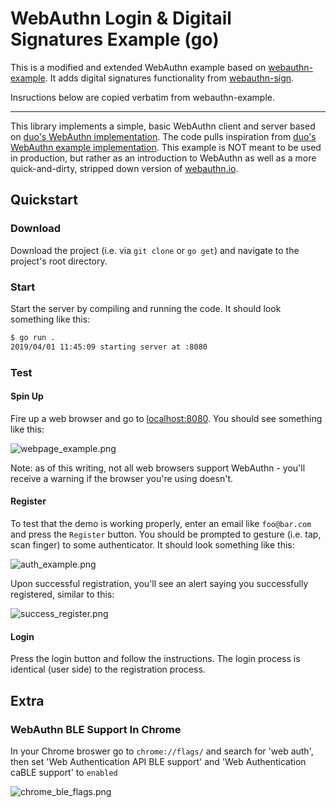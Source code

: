 # WebAuthn Login & Digitail Signatures Example (go)

This is a modified and extended WebAuthn example based on [webauthn-example](https://github.com/hbolimovsky/webauthn-example). It adds digital signatures
functionality from [webauthn-sign](https://github.com/pantonov/webauthn-sign). 

Insructions below are copied verbatim from webauthn-example.

---

This library implements a simple, basic WebAuthn client and server based on [duo's WebAuthn implementation](https://github.com/duo-labs/webauthn). The code pulls inspiration from [duo's WebAuthn example implementation](https://github.com/duo-labs/webauthn.io). 
This example is NOT meant to be used in production, but rather as an introduction to WebAuthn as well as a more quick-and-dirty, stripped down version of [webauthn.io](https://webauthn.io/).

## Quickstart

### Download

Download the project (i.e. via `git clone` or `go get`) and navigate to the project's root directory. 

### Start

Start the server by compiling and running the code. It should look something like this:

```bash
$ go run .
2019/04/01 11:45:09 starting server at :8080
```

### Test

#### Spin Up

Fire up a web browser and go to [localhost:8080](http://localhost:8080). You should see something like this:

![webpage_example.png](webpage_example.png)

Note: as of this writing, not all web browsers support WebAuthn - you'll receive a warning if the browser you're using doesn't.

#### Register

To test that the demo is working properly, enter an email like `foo@bar.com` and press the `Register` button. You should be prompted to gesture (i.e. tap, scan finger) to some authenticator. It should look something like this:

![auth_example.png](auth_example.png)

Upon successful registration, you'll see an alert saying you successfully registered, similar to this:

![success_register.png](success_register.png)

#### Login

Press the login button and follow the instructions. The login process is identical (user side) to the registration process.

## Extra

### WebAuthn BLE Support In Chrome

In your Chrome broswer go to `chrome://flags/` and search for 'web auth', then set 'Web Authentication API BLE support' and 'Web Authentication caBLE support' to `enabled`

![chrome_ble_flags.png](chrome_ble_flags.png)
